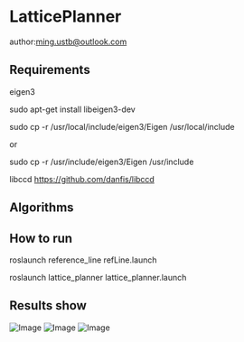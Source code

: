 # LatticePlanner
author:ming.ustb@outlook.com

## Requirements
   eigen3

sudo apt-get install libeigen3-dev

sudo cp -r /usr/local/include/eigen3/Eigen /usr/local/include 

or 

sudo cp -r /usr/include/eigen3/Eigen /usr/include 


libccd   https://github.com/danfis/libccd

## Algorithms


## How to run


roslaunch reference_line refLine.launch 

roslaunch lattice_planner lattice_planner.launch 

## Results show

![Image](https://github.com/yangmingustb/localPlanner/tree/master/lattice_planner/latticeGraph/1.png)
![Image](https://github.com/yangmingustb/localPlanner/tree/master/lattice_planner/latticeGraph/2.png)
![Image](https://github.com/yangmingustb/localPlanner/tree/master/lattice_planner/latticeGraph/3.png)





